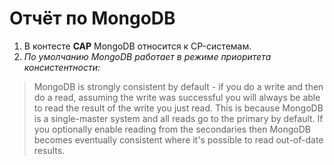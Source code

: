 # Отчёт по MongoDB

1. В контесте **CAP** MongoDB относится к CP-системам.
2. *По умолчанию MongoDB работает в режиме приоритета консистентности:*

> MongoDB is strongly consistent by default - if you do a write and then do a read, 
> assuming the write was successful you will always be able to read the result of 
> the write you just read. This is because MongoDB is a single-master system and all 
> reads go to the primary by default. If you optionally enable reading from the 
> secondaries then MongoDB becomes eventually consistent where it's possible to read 
> out-of-date results.

